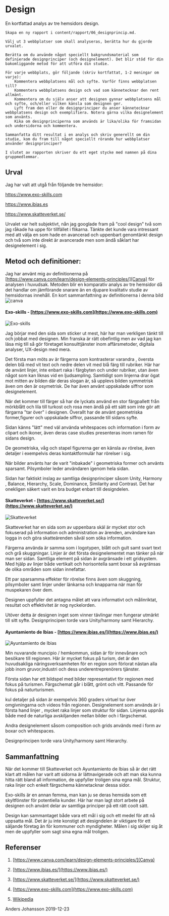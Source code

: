 Design
=======================

En kortfattad analys av tre hemsidors design.



    Skapa en ny rapport i content/rapport/06_designprincip.md.

    Välj ut 3 webbplatser som skall analyseras, berätta hur du gjorde urvalet.

    Berätta om du använde något speciellt bakgrundsmaterial som definierade designprinciper (och designelement). Det blir stöd för din bakomliggande metod för att utföra din studie.

    För varje webbplats, gör följande (skriv kortfattat, 1-2 meningar om varje):
        Kommentera webbplatsens mål och syfte. Varför finns webbplatsen till?
        Kommentera webbplatsens design och vad som kännetecknar den rent allmänt.
        Kommentera om du själv anser att designen gynnar webbplatsens mål och syfte, och/eller vilken känsla som designen ger.
        Lyft fram den eller de designprinciper du anser kännetecknar webbplatsens design och exemplifiera. Notera gärna vilka designelement som använts.
        Kika om designprinciperna som används är lika/olika för framsidan och undersidorna och kommentera.

    Sammanfatta ditt resultat i en analys och skriv generellt om din studie, kom du fram till något speciellt rörande hur webbplatser använder designprinciper?

    I slutet av rapporten skriver du ett eget stycke med namnen på dina gruppmedlemmar.



Urval
-----------------------

Jag har valt att utgå från följande tre hemsidor:

https://www.exo-skills.com

https://www.ibias.es

https://www.skatteverket.se/

Urvalet var helt subjektivt, nån jag googlade fram på "cool design" två som jag råkade ha uppe för tillfället i flikarna.
Tänkte det kunde vara intressant med att välja en som hade en avancerad och uppenbart genomtänkt design och två som inte direkt är avancerade men som ändå såklart har designelement i sig.

Metod och definitioner:
-------------------------
Jag har använt mig av definitionerna på [https://www.canva.com/learn/design-elements-principles/](Canva) för analysen i huvudsak.
Metoden blir en komparativ analys av tre hemsidor då det handlar om jämförande snarare än en djupare kvalitativ studie av hemsidornas innehåll. En kort sammanfattning av definitionerna i denna bild ![canva](https://learn.canva.com/wp-content/uploads/2015/07/20DP_Infographic.jpg "canvadefinitions")



#### Exo-skills - [https://www.exo-skills.com](https://www.exo-skills.com)



![Exo-skills](../htdocs/img/exoskillls.png "Exo-skills")

Jag börjar med den sida som sticker ut mest, här har man verkligen tänkt till och jobbat med designen.
Min franska är rätt obefintlig men av vad jag kan läsa mig till så gör företaget konsulttjänster inom affärsmetoder, digitala analyser, UX-design med mera.

Det första man möts av är färgerna som kontrasterar varandra , översta delen blå med vit text och nedre delen vit med blå färg till rubriker.
Här har de använt linjer, inte enbart raka i färgbyten och under rubriker, utan även något som kan liknas vid en ljudsampling. Samtidigt som linjerna drar ögat mot mitten av bilden där deras slogan är, så upplevs bilden symmetrisk även om den är osymetrisk. De har även använt uppskalade siffror som designelement.

När det kommer till färger så har de lyckats använd en stor färgpallett från mörkblått och lila till turkost och rosa men ändå på ett sätt som inte gör att färgarna "tar över" i designen. Överallt har de använt geometriska former,figurer och uppskalade siffror, passande till sidans syfte.

Sidan känns "lätt" med väl använda whitespaces och information i form av clipart och ikoner, även deras case studies presenteras inom ramen för sidans design.

De geometriska, våg och stapel figurerna ger en känsla av rörelse, även detaljer i exempelvis deras kontaktformulär har rörelser i sig.

När bilder använts har de varit "inbakade" i geometriska former och använts sparsamt. Pilsymboler leder användaren igenom hela sidan.

Sidan har faktiskt inslag av samtliga designprinciper såsom Unity, Harmony , Balance, Hierarchy, Scale, Dominance, Similarity and Contrast.
Det har onekligen säkert varit en bra budget enbart till designdelen.    





#### Skatteverket - [https://www.skatteverket.se/](https://www.skatteverket.se/)


![Skatteverket](../htdocs/img/skatteverket.png "Skatteverket")

Skatteverket har en sida som av uppenbara skäl är mycket stor och fokuserad på information och administration av ärenden,
 användare kan logga in och göra skatteärenden såväl som söka information.

 Färgerna använda är samma som i logotypen, blått och gult samt svart text och grå skuggningar.
 Linjer är det första designelementet man tänker på när man ser sidan. Samtliga element på sidan är avgränsade i ett gridsystem.
 Med hjälp av linjer både vertikalt och horisontella samt boxar så avgränsas de olika områden som sidan innefattar.

 Ett par sparsamma effekter för rörelse finns även som skuggning, pilsymboler samt linjer under länkarna och knapparna när man för muspekaren över dem.

 Designen uppfyller det antagna målet att vara informativt och målinriktat, resultat och effektivitet är nog nyckelorden.

 Utöver detta är designen inget som vinner tävlingar men fungerar utmärkt till sitt syfte. Designprincipen torde vara Unity/harmony samt Hierarchy.



#### Ayuntamiento de Ibias - [https://www.ibias.es/](https://www.ibias.es/)



![Ayuntamiento de Ibias](../htdocs/img/ibias.png "Ayuntamiento de Ibias")

Min nuvarande muncipio / hemkommun, sidan är för innevånare och besökare till regionen.
Här är mycket fokus på turism, det är den huvudsakliga näringsverksamheten för en region som förlorat nästan alla jobb inom gruvor,industri och dess underentreprenörers tjänster.  

Första sidan har ett bildspel med bilder representativt för regionen med fokus på turismen.
Färgschemat går i blått, grönt och vitt. Passande för fokus på naturturismen.

kul detaljer på sidan är exempelvis 360 graders virtuel tur över omgivningarna och videos från regionen.
Designelement som används är i första hand linjer , mycket raka linjer som struktur för sidan.
Linjerna uppnås både med de naturliga avskiljanden mellan bilder och i färgschemat.

Andra designelement såsom composition och grids används med i form av boxar och whitespaces.

Designprincipen torde vara Unity/harmony samt Hierarchy.


Sammanfattning
-------------------

När det kommer till Skatteverket och Ayuntamiento de Ibias så är det rätt klart att målen har varit att sidorna är lättnavigerade och att man ska kunna hitta rätt bland all information, de uppfyller troligen sina egna mål.
Struktur, raka linjer och enkelt färgschema kännetacknar dessa sidor.

Exo-skills är en annan femma, man kan ju se deras hemsida som ett skyltfönster för potentiella kunder. Här har man lagt stort arbete på designen och använt delar av samtliga principer på ett rätt coolt sätt.   

Design kan sammantaget både vara ett mål i sig och ett medel för att nå uppsatta mål. Det är ju inte konstigt att designdelen är viktigare för ett säljande företag än för kommuner och myndigheter. Målen i sig skiljer sig åt men de uppfyller som sagt sina egna mål troligen.  


Referenser
-------------------

1.  [https://www.canva.com/learn/design-elements-principles/](Canva)

2. [https://www.ibias.es/](https://www.ibias.es/)

3. [https://www.skatteverket.se/](https://www.skatteverket.se/)

4. [https://www.exo-skills.com](https://www.exo-skills.com)

5. [Wikipedia](https://en.wikipedia.org/wiki/Visual_design_elements_and_principles#Principles_of_design)


Anders Johansson 2019-12-23
